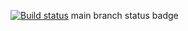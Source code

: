 [![Build status](https://ci.appveyor.com/api/projects/status/xb1vptn4olqo5jkk?svg=true)](https://ci.appveyor.com/project/OlgaKusakina/aqahw2-2)
main branch status badge
